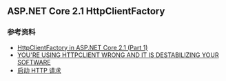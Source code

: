 ## ASP.NET Core 2.1 HttpClientFactory

### 参考资料

- [HttpClientFactory in ASP.NET Core 2.1 (Part 1)](https://www.stevejgordon.co.uk/introduction-to-httpclientfactory-aspnetcore)
- [YOU'RE USING HTTPCLIENT WRONG AND IT IS DESTABILIZING YOUR SOFTWARE](https://aspnetmonsters.com/2016/08/2016-08-27-httpclientwrong/)
- [启动 HTTP 请求](https://docs.microsoft.com/zh-cn/aspnet/core/fundamentals/http-requests?view=aspnetcore-2.1)